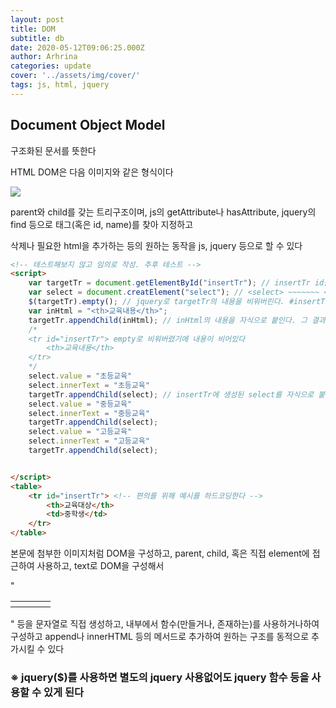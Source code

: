 ```yaml
---
layout: post
title: DOM
subtitle: db
date: 2020-05-12T09:06:25.000Z
author: Arhrina
categories: update
cover: '../assets/img/cover/'
tags: js, html, jquery
---
```


## Document Object Model

구조화된 문서를 뜻한다

HTML DOM은 다음 이미지와 같은 형식이다

<img src="https://upload.wikimedia.org/wikipedia/commons/thumb/5/5a/DOM-model.svg/1200px-DOM-model.svg.png">

parent와 child를 갖는 트리구조이며, js의 getAttribute나 hasAttribute, jquery의 find 등으로 태그(혹은 id, name)를 찾아 지정하고

삭제나 필요한 html을 추가하는 등의 원하는 동작을 js, jquery 등으로 할 수 있다

```html
<!-- 테스트해보지 않고 임의로 작성. 추후 테스트 -->
<script>
    var targetTr = document.getElementById("insertTr"); // insertTr id를 가진 tr 태그를 가져온다
    var select = document.creatElement("select"); // <select> ~~~~~~~ </select>를 생성
    $(targetTr).empty(); // jquery로 targetTr의 내용을 비워버린다. #insertTr selector를 이용해서 비워도 된다
    var inHtml = "<th>교육내용</th>";
    targetTr.appendChild(inHtml); // inHtml의 내용을 자식으로 붙인다. 그 결과물은 아래 주석모양. innerHTML을 사용하면 다른 결과가 있다
    /*
    <tr id="insertTr"> empty로 비워버렸기에 내용이 비어있다
        <th>교육내용</th>
    </tr>
    */
    select.value = "초등교육"
    select.innerText = "초등교육"
    targetTr.appendChild(select); // insertTr에 생성된 select를 자식으로 붙인다
    select.value = "중등교육"
    select.innerText = "중등교육"
    targetTr.appendChild(select);
    select.value = "고등교육"
    select.innerText = "고등교육"
    targetTr.appendChild(select);


</script>
<table>
    <tr id="insertTr"> <!-- 편의를 위해 예시를 하드코딩한다 -->
        <th>교육대상</th>
        <td>중학생</td>
    </tr>
</table>
```

본문에 첨부한 이미지처럼 DOM을 구성하고, parent, child, 혹은 직접 element에 접근하여 사용하고, text로 DOM을 구성해서

"<table>
    <th></th>
    <td></td>
    <th></th>
    <td></td>
</table>" 등을 문자열로 직접 생성하고, 내부에서 함수(만들거나, 존재하는)를 사용하거나하여 구성하고 append나 innerHTML 등의 메서드로 추가하여
원하는 구조를 동적으로 추가시킬 수 있다

### <b>※ jquery($)를 사용하면 별도의 jquery 사용없어도 jquery 함수 등을 사용할 수 있게 된다</b>